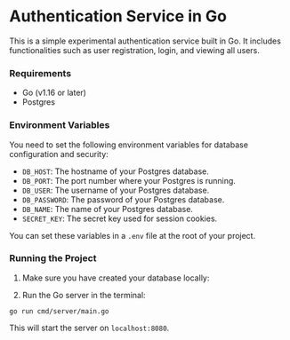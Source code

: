 # Authentication Service in Go

This is a simple experimental authentication service built in Go. It includes functionalities such as user registration, login, and viewing all users.

### Requirements

- Go (v1.16 or later)
- Postgres

### Environment Variables

You need to set the following environment variables for database configuration and security:

- `DB_HOST`: The hostname of your Postgres database.
- `DB_PORT`: The port number where your Postgres is running.
- `DB_USER`: The username of your Postgres database.
- `DB_PASSWORD`: The password of your Postgres database.
- `DB_NAME`: The name of your Postgres database.
- `SECRET_KEY`: The secret key used for session cookies.

You can set these variables in a `.env` file at the root of your project.

### Running the Project

1. Make sure you have created your database locally:

2. Run the Go server in the terminal:

`go run cmd/server/main.go`

This will start the server on `localhost:8080`.
